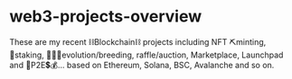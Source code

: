 # web3-projects-overview
These are my recent ⛓Blockchain⛓ projects including NFT ⛏minting, 💱staking, 👨‍👩‍👦evolution/breeding, raffle/auction, Marketplace, Launchpad and 🎲P2E💲💰... based on Ethereum, Solana, BSC, Avalanche and so on.
